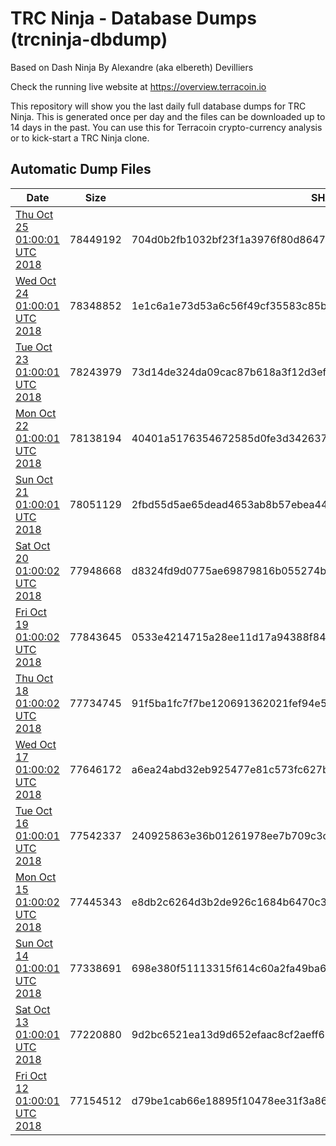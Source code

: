 # TRC Ninja - Database Dumps (trcninja-dbdump)
Based on Dash Ninja By Alexandre (aka elbereth) Devilliers

Check the running live website at https://overview.terracoin.io

This repository will show you the last daily full database dumps for TRC Ninja. This is generated once per day and the files can be downloaded up to 14 days in the past.
You can use this for Terracoin crypto-currency analysis or to kick-start a TRC Ninja clone.


## Automatic Dump Files
| Date | Size | SHA256 |
|--|--|--|
| [Thu Oct 25 01:00:01 UTC 2018](https://transfer.sh/L6Zy5/trcninja-dbdump-20181025010001.tar.bz2) | 78449192 | 704d0b2fb1032bf23f1a3976f80d8647a6ee1c72990a5491345220b4817ffe65 | 
| [Wed Oct 24 01:00:01 UTC 2018](https://transfer.sh/8z3Ic/trcninja-dbdump-20181024010001.tar.bz2) | 78348852 | 1e1c6a1e73d53a6c56f49cf35583c85b23f16d6d2655e6af31977c17a223dd7a | 
| [Tue Oct 23 01:00:01 UTC 2018](https://transfer.sh/vND98/trcninja-dbdump-20181023010001.tar.bz2) | 78243979 | 73d14de324da09cac87b618a3f12d3efcacb729ea53b52eedac0bc6fd4d22358 | 
| [Mon Oct 22 01:00:01 UTC 2018](https://transfer.sh/AVIFt/trcninja-dbdump-20181022010001.tar.bz2) | 78138194 | 40401a5176354672585d0fe3d34263731e9f68de31ab31cc3a59657af05ce68a | 
| [Sun Oct 21 01:00:01 UTC 2018](https://transfer.sh/109h83/trcninja-dbdump-20181021010001.tar.bz2) | 78051129 | 2fbd55d5ae65dead4653ab8b57ebea44642c70bf8a4c90930ec29ab37991bbd9 | 
| [Sat Oct 20 01:00:02 UTC 2018](https://transfer.sh/7v3UB/trcninja-dbdump-20181020010001.tar.bz2) | 77948668 | d8324fd9d0775ae69879816b055274b87b79ad267a3dee23afc226206f873009 | 
| [Fri Oct 19 01:00:02 UTC 2018](https://transfer.sh/HkTxS/trcninja-dbdump-20181019010002.tar.bz2) | 77843645 | 0533e4214715a28ee11d17a94388f845fc0ff655a56aa60a38842b7f3ba3e996 | 
| [Thu Oct 18 01:00:02 UTC 2018](https://transfer.sh/SJqY3/trcninja-dbdump-20181018010002.tar.bz2) | 77734745 | 91f5ba1fc7f7be120691362021fef94e50f6aa5dec4aef440c72a43c7fe90ccd | 
| [Wed Oct 17 01:00:02 UTC 2018](https://transfer.sh/vO4Zo/trcninja-dbdump-20181017010002.tar.bz2) | 77646172 | a6ea24abd32eb925477e81c573fc627b0d3d46c2a16621f158511dfb637545e6 | 
| [Tue Oct 16 01:00:01 UTC 2018](https://transfer.sh/nG4ap/trcninja-dbdump-20181016010001.tar.bz2) | 77542337 | 240925863e36b01261978ee7b709c3c41c1ad8deaa4877017a23f04421f6ad78 | 
| [Mon Oct 15 01:00:02 UTC 2018](https://transfer.sh/s0qsC/trcninja-dbdump-20181015010002.tar.bz2) | 77445343 | e8db2c6264d3b2de926c1684b6470c3e54a9ce21892fa3e2e26e398207c77391 | 
| [Sun Oct 14 01:00:01 UTC 2018](https://transfer.sh/tifcs/trcninja-dbdump-20181014010001.tar.bz2) | 77338691 | 698e380f51113315f614c60a2fa49ba6658a6f7b95165ad274e57c702e78612a | 
| [Sat Oct 13 01:00:01 UTC 2018](https://transfer.sh/b8Mb7/trcninja-dbdump-20181013010001.tar.bz2) | 77220880 | 9d2bc6521ea13d9d652efaac8cf2aeff68a9563da9d8b14d1b9cf485ff03d5c1 | 
| [Fri Oct 12 01:00:01 UTC 2018](https://transfer.sh/CBonj/trcninja-dbdump-20181012010001.tar.bz2) | 77154512 | d79be1cab66e18895f10478ee31f3a864ff7fecdc18d67529edd2a84864fd639 | 
